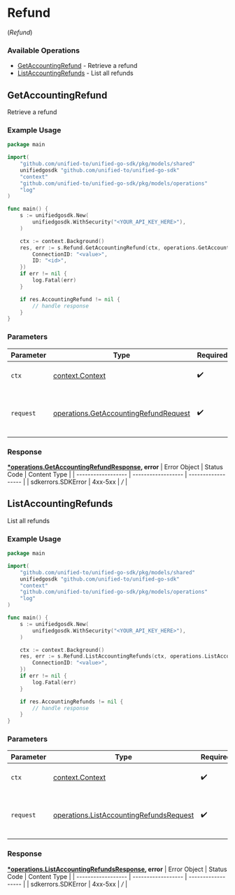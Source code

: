 # Refund
(*Refund*)

### Available Operations

* [GetAccountingRefund](#getaccountingrefund) - Retrieve a refund
* [ListAccountingRefunds](#listaccountingrefunds) - List all refunds

## GetAccountingRefund

Retrieve a refund

### Example Usage

```go
package main

import(
	"github.com/unified-to/unified-go-sdk/pkg/models/shared"
	unifiedgosdk "github.com/unified-to/unified-go-sdk"
	"context"
	"github.com/unified-to/unified-go-sdk/pkg/models/operations"
	"log"
)

func main() {
    s := unifiedgosdk.New(
        unifiedgosdk.WithSecurity("<YOUR_API_KEY_HERE>"),
    )

    ctx := context.Background()
    res, err := s.Refund.GetAccountingRefund(ctx, operations.GetAccountingRefundRequest{
        ConnectionID: "<value>",
        ID: "<id>",
    })
    if err != nil {
        log.Fatal(err)
    }

    if res.AccountingRefund != nil {
        // handle response
    }
}
```

### Parameters

| Parameter                                                                                          | Type                                                                                               | Required                                                                                           | Description                                                                                        |
| -------------------------------------------------------------------------------------------------- | -------------------------------------------------------------------------------------------------- | -------------------------------------------------------------------------------------------------- | -------------------------------------------------------------------------------------------------- |
| `ctx`                                                                                              | [context.Context](https://pkg.go.dev/context#Context)                                              | :heavy_check_mark:                                                                                 | The context to use for the request.                                                                |
| `request`                                                                                          | [operations.GetAccountingRefundRequest](../../pkg/models/operations/getaccountingrefundrequest.md) | :heavy_check_mark:                                                                                 | The request object to use for the request.                                                         |


### Response

**[*operations.GetAccountingRefundResponse](../../pkg/models/operations/getaccountingrefundresponse.md), error**
| Error Object       | Status Code        | Content Type       |
| ------------------ | ------------------ | ------------------ |
| sdkerrors.SDKError | 4xx-5xx            | */*                |

## ListAccountingRefunds

List all refunds

### Example Usage

```go
package main

import(
	"github.com/unified-to/unified-go-sdk/pkg/models/shared"
	unifiedgosdk "github.com/unified-to/unified-go-sdk"
	"context"
	"github.com/unified-to/unified-go-sdk/pkg/models/operations"
	"log"
)

func main() {
    s := unifiedgosdk.New(
        unifiedgosdk.WithSecurity("<YOUR_API_KEY_HERE>"),
    )

    ctx := context.Background()
    res, err := s.Refund.ListAccountingRefunds(ctx, operations.ListAccountingRefundsRequest{
        ConnectionID: "<value>",
    })
    if err != nil {
        log.Fatal(err)
    }

    if res.AccountingRefunds != nil {
        // handle response
    }
}
```

### Parameters

| Parameter                                                                                              | Type                                                                                                   | Required                                                                                               | Description                                                                                            |
| ------------------------------------------------------------------------------------------------------ | ------------------------------------------------------------------------------------------------------ | ------------------------------------------------------------------------------------------------------ | ------------------------------------------------------------------------------------------------------ |
| `ctx`                                                                                                  | [context.Context](https://pkg.go.dev/context#Context)                                                  | :heavy_check_mark:                                                                                     | The context to use for the request.                                                                    |
| `request`                                                                                              | [operations.ListAccountingRefundsRequest](../../pkg/models/operations/listaccountingrefundsrequest.md) | :heavy_check_mark:                                                                                     | The request object to use for the request.                                                             |


### Response

**[*operations.ListAccountingRefundsResponse](../../pkg/models/operations/listaccountingrefundsresponse.md), error**
| Error Object       | Status Code        | Content Type       |
| ------------------ | ------------------ | ------------------ |
| sdkerrors.SDKError | 4xx-5xx            | */*                |
